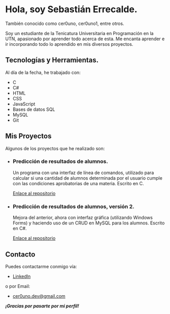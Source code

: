 # Hola, soy Sebastián Errecalde.

También conocido como cer0uno, cer0uno1, entre otros.

Soy un estudiante de la Tenicatura Universitaria en Programación en la UTN, apasionado por aprender todo acerca de esta. Me encanta aprender e ir incorporando todo lo aprendido en mis diversos proyectos.

## Tecnologías y Herramientas.

Al día de la fecha, he trabajado con:

- C
- C#
- HTML
- CSS
- JavaScript
- Bases de datos SQL
- MySQL
- Git

## Mis Proyectos

Algunos de los proyectos que he realizado son:

- ### Predicción de resultados de alumnos.
  Un programa con una interfaz de línea de comandos, utilizado para calcular si una cantidad de alumnos determinada por el usuario cumple con las condiciones aprobatorias de una materia. Escrito en C.

  [Enlace al repositorio](https://github.com/cer0uno1/Prediccion-Resultados-de-Alumnos)

- ### Predicción de resultados de alumnos, versión 2.
  Mejora del anterior, ahora con interfaz gráfica (utilizando Windows Forms) y haciendo uso de un CRUD en MySQL para los alumnos. Escrito en C#.

  [Enlace al repositorio](https://github.com/cer0uno1/Prediccion-Resultados-Alumnos-Version-2)

## Contacto
Puedes contactarme conmigo vía:
- [LinkedIn](https://www.linkedin.com/in/sebasti%C3%A1n-errecalde01/)

o por Email:
- cer0uno.dev@gmail.com

***¡Gracias por pasarte por mi perfil!***
